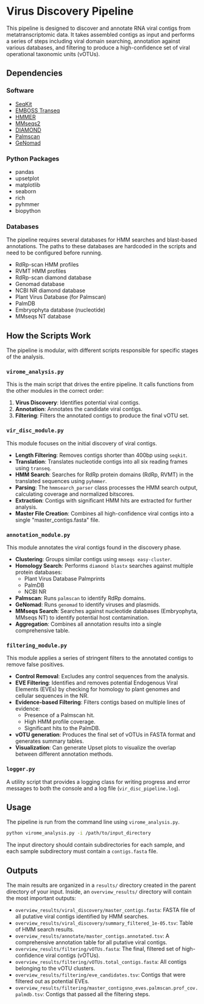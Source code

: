 # Virus Discovery Pipeline

This pipeline is designed to discover and annotate RNA viral contigs from metatranscriptomic data. It takes assembled contigs as input and performs a series of steps including viral domain searching, annotation against various databases, and filtering to produce a high-confidence set of viral operational taxonomic units (vOTUs).

## Dependencies

### Software
- [SeqKit](https://bioinf.shenwei.me/seqkit/)
- [EMBOSS Transeq](https://www.ebi.ac.uk/Tools/st/emboss_transeq/)
- [HMMER](http://hmmer.org/)
- [MMseqs2](https://github.com/soedinglab/mmseqs2)
- [DIAMOND](https://github.com/bbuchfink/diamond)
- [Palmscan](https://github.com/rcedgar/palmscan)
- [GeNomad](https://portal.nersc.gov/genomad/)

### Python Packages
- pandas
- upsetplot
- matplotlib
- seaborn
- rich
- pyhmmer
- biopython

### Databases
The pipeline requires several databases for HMM searches and blast-based annotations. The paths to these databases are hardcoded in the scripts and need to be configured before running.

- RdRp-scan HMM profiles
- RVMT HMM profiles
- RdRp-scan diamond database
- Genomad database
- NCBI NR diamond database
- Plant Virus Database (for Palmscan)
- PalmDB
- Embryophyta database (nucleotide)
- MMseqs NT database

## How the Scripts Work

The pipeline is modular, with different scripts responsible for specific stages of the analysis.

### `virome_analysis.py`
This is the main script that drives the entire pipeline. It calls functions from the other modules in the correct order:
1.  **Virus Discovery**: Identifies potential viral contigs.
2.  **Annotation**: Annotates the candidate viral contigs.
3.  **Filtering**: Filters the annotated contigs to produce the final vOTU set.

### `vir_disc_module.py`
This module focuses on the initial discovery of viral contigs.
- **Length Filtering**: Removes contigs shorter than 400bp using `seqkit`.
- **Translation**: Translates nucleotide contigs into all six reading frames using `transeq`.
- **HMM Search**: Searches for RdRp protein domains (RdRp, RVMT) in the translated sequences using `pyhmmer`.
- **Parsing**: The `hmmsearch_parser` class processes the HMM search output, calculating coverage and normalized bitscores.
- **Extraction**: Contigs with significant HMM hits are extracted for further analysis.
- **Master File Creation**: Combines all high-confidence viral contigs into a single "master_contigs.fasta" file.

### `annotation_module.py`
This module annotates the viral contigs found in the discovery phase.
- **Clustering**: Groups similar contigs using `mmseqs easy-cluster`.
- **Homology Search**: Performs `diamond blastx` searches against multiple protein databases:
    - Plant Virus Database Palmprints
    - PalmDB
    - NCBI NR
- **Palmscan**: Runs `palmscan` to identify RdRp domains.
- **GeNomad**: Runs `genomad` to identify viruses and plasmids.
- **MMseqs Search**: Searches against nucleotide databases (Embryophyta, MMseqs NT) to identify potential host contamination.
- **Aggregation**: Combines all annotation results into a single comprehensive table.

### `filtering_module.py`
This module applies a series of stringent filters to the annotated contigs to remove false positives.
- **Control Removal**: Excludes any control sequences from the analysis.
- **EVE Filtering**: Identifies and removes potential Endogenous Viral Elements (EVEs) by checking for homology to plant genomes and cellular sequences in the NR.
- **Evidence-based Filtering**: Filters contigs based on multiple lines of evidence:
    - Presence of a Palmscan hit.
    - High HMM profile coverage.
    - Significant hits to the PalmDB.
- **vOTU generation**: Produces the final set of vOTUs in FASTA format and generates summary tables.
- **Visualization**: Can generate Upset plots to visualize the overlap between different annotation methods.

### `logger.py`
A utility script that provides a logging class for writing progress and error messages to both the console and a log file (`vir_disc_pipeline.log`).

## Usage

The pipeline is run from the command line using `virome_analysis.py`.

```bash
python virome_analysis.py -i /path/to/input_directory
```

The input directory should contain subdirectories for each sample, and each sample subdirectory must contain a `contigs.fasta` file.

## Outputs

The main results are organized in a `results/` directory created in the parent directory of your input. Inside, an `overview_results/` directory will contain the most important outputs:

-   `overview_results/viral_discovery/master_contigs.fasta`: FASTA file of all putative viral contigs identified by HMM searches.
-   `overview_results/viral_discovery/summary_filtered_1e-05.tsv`: Table of HMM search results.
-   `overview_results/annotate/master_contigs.annotated.tsv`: A comprehensive annotation table for all putative viral contigs.
-   `overview_results/filtering/vOTUs.fasta`: The final, filtered set of high-confidence viral contigs (vOTUs).
-   `overview_results/filtering/vOTUs.total_contigs.fasta`: All contigs belonging to the vOTU clusters.
-   `overview_results/filtering/eve_candidates.tsv`: Contigs that were filtered out as potential EVEs.
-   `overview_results/filtering/master_contigsno_eves.palmscan.prof_cov.palmdb.tsv`: Contigs that passed all the filtering steps.
